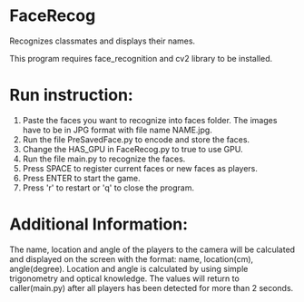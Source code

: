 # FaceRecog
Recognizes classmates and displays their names.

This program requires face_recognition and cv2 library to be installed.

# Run instruction:
1. Paste the faces you want to recognize into faces folder. The images have to be in JPG format with file name NAME.jpg.
2. Run the file PreSavedFace.py to encode and store the faces.
3. Change the HAS_GPU in FaceRecog.py to true to use GPU.
3. Run the file main.py to recognize the faces.
4. Press SPACE to register current faces or new faces as players.
5. Press ENTER to start the game.
6. Press 'r' to restart or 'q' to close the program.

# Additional Information:
The name, location and angle of the players to the camera will be calculated and displayed on the screen with the format: name, location(cm), angle(degree).
Location and angle is calculated by using simple trigonometry and optical knowledge.
The values will return to caller(main.py) after all players has been detected for more than 2 seconds.
